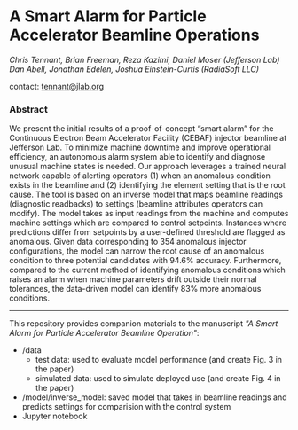 # **A Smart Alarm for Particle Accelerator Beamline Operations**
*Chris Tennant, Brian Freeman, Reza Kazimi, Daniel Moser (Jefferson Lab)* </br>
*Dan Abell, Jonathan Edelen, Joshua Einstein-Curtis (RadiaSoft LLC)*

contact: tennant@jlab.org

### Abstract
We present the initial results of a proof-of-concept “smart alarm” for the Continuous Electron Beam Accelerator Facility (CEBAF) injector beamline at Jefferson Lab. To minimize machine downtime and improve operational efficiency, an autonomous alarm system able to identify and diagnose unusual machine states is needed. Our approach leverages a trained neural network capable of alerting operators (1) when an anomalous condition exists in the beamline and (2) identifying the element setting that is the root cause. The tool is based on an inverse model that maps beamline readings (diagnostic readbacks) to settings (beamline attributes operators can modify). The model takes as input readings from the machine and computes machine settings which are compared to control setpoints. Instances where predictions differ from setpoints by a user-defined threshold are flagged as anomalous. Given data corresponding to 354 anomalous injector configurations, the model can narrow the root cause of an anomalous condition to three potential candidates with 94.6% accuracy. Furthermore, compared to the current method of identifying anomalous conditions which raises an alarm when machine parameters drift outside their normal tolerances, the data-driven model can identify 83% more anomalous conditions.

***

This repository provides companion materials to the manuscript *"A Smart Alarm for Particle Accelerator Beamline Operation"*:
- /data
    - test data: used to evaluate model performance (and create Fig. 3 in the paper)
    - simulated data: used to simulate deployed use (and create Fig. 4 in the paper)
- /model/inverse_model: saved model that takes in beamline readings and predicts settings for comparision with the control system
- Jupyter notebook
